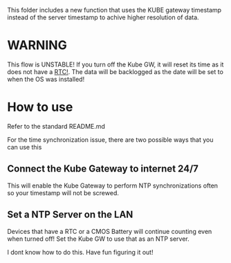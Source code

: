 This folder includes a new function that uses the KUBE gateway timestamp instead of the server timestamp to achive higher resolution of data.

# WARNING
This flow is UNSTABLE! If you turn off the Kube GW, it will reset its time as it does not have a [RTC!](https://en.wikipedia.org/wiki/Real-time_clock). The data will be backlogged as the date will be set to when the OS was installed!

# How to use
Refer to the standard README.md

For the time synchronization issue, there are two possible ways that you can use this
## Connect the Kube Gateway to internet 24/7
This will enable the Kube Gateway to perform NTP synchronizations often so your timestamp will not be screwed.
## Set a NTP Server on the LAN
Devices that have a RTC or a CMOS Battery will continue counting even when turned off! Set the Kube GW to use that as an NTP server.

I dont know how to do this. Have fun figuring it out!
